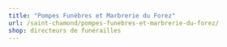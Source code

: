 ```yaml
---
title: "Pompes Funèbres et Marbrerie du Forez"
url: /saint-chamond/pompes-funebres-et-marbrerie-du-forez/
shop: directeurs de funérailles
---
```

